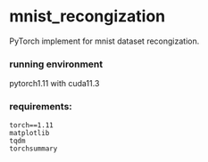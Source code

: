 # mnist_recongization
PyTorch implement for mnist dataset recongization.

### running environment
pytorch1.11 with cuda11.3

### requirements:
```shell
torch==1.11
matplotlib
tqdm
torchsummary
```
